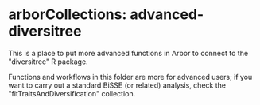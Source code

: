 # arborCollections: advanced-diversitree
This is a place to put more advanced functions in Arbor to connect to the "diversitree" R package.

Functions and workflows in this folder are more for advanced users; if you want to carry out a standard BiSSE (or related) analysis, check the "fitTraitsAndDiversification" collection.
